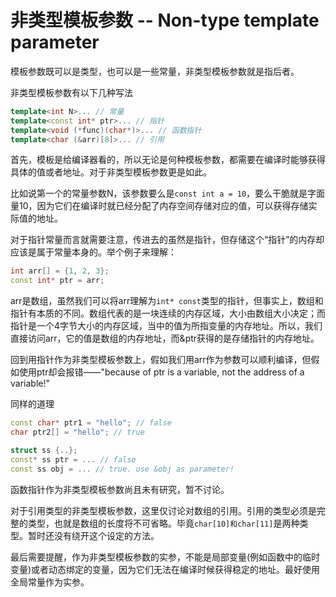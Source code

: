# 非类型模板参数 -- Non-type template parameter

模板参数既可以是类型，也可以是一些常量，非类型模板参数就是指后者。

非类型模板参数有以下几种写法

```c++
template<int N>... // 常量
template<const int* ptr>... // 指针
template<void (*func)(char*)>... // 函数指针
template<char (&arr)[8]>... // 引用
```

首先，模板是给编译器看的，所以无论是何种模板参数，都需要在编译时能够获得具体的值或者地址。对于非类型模板参数更是如此。

比如说第一个的常量参数N，该参数要么是`const int a = 10`，要么干脆就是字面量10，因为它们在编译时就已经分配了内存空间存储对应的值，可以获得存储实际值的地址。

对于指针常量而言就需要注意，传进去的虽然是指针，但存储这个“指针”的内存却应该是属于常量本身的。举个例子来理解：

```c++
int arr[] = {1, 2, 3};
const int* ptr = arr;
```

arr是数组，虽然我们可以将arr理解为`int* const`类型的指针，但事实上，数组和指针有本质的不同。数组代表的是一块连续的内存区域，大小由数组大小决定；而指针是一个4字节大小的内存区域，当中的值为所指变量的内存地址。所以，我们直接访问arr，它的值是数组的内存地址，而&ptr获得的是存储指针的内存地址。

回到用指针作为非类型模板参数上，假如我们用arr作为参数可以顺利编译，但假如使用ptr却会报错——"because of ptr is a variable, not the address of a variable!"

同样的道理

```c++
const char* ptr1 = "hello"; // false
char ptr2[] = "hello"; // true

struct ss {..};
const* ss ptr = ... // false
const ss obj = ... // true. use &obj as parameter!
```

函数指针作为非类型模板参数尚且未有研究，暂不讨论。

对于引用类型的非类型模板参数，这里仅讨论对数组的引用。引用的类型必须是完整的类型，也就是数组的长度将不可省略。毕竟`char[10]和char[11]`是两种类型。暂时还没有绕开这个设定的方法。

最后需要提醒，作为非类型模板参数的实参，不能是局部变量(例如函数中的临时变量)或者动态绑定的变量，因为它们无法在编译时候获得稳定的地址。最好使用全局常量作为实参。